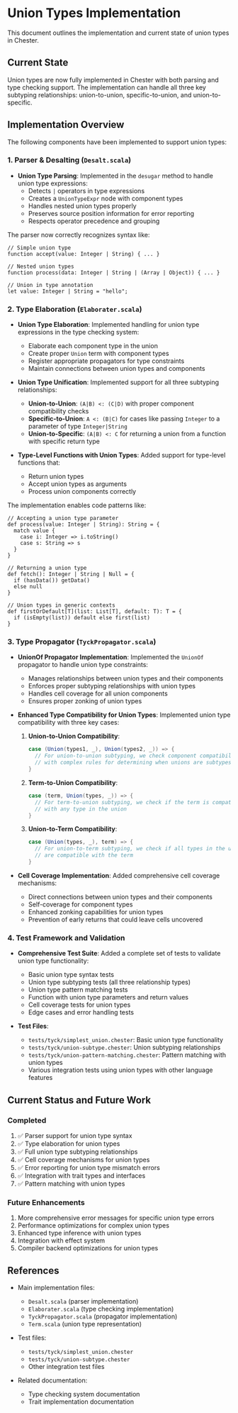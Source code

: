 # Union Types Implementation

This document outlines the implementation and current state of union types in Chester.

## Current State

Union types are now fully implemented in Chester with both parsing and type checking support. The implementation can handle all three key subtyping relationships: union-to-union, specific-to-union, and union-to-specific.

## Implementation Overview

The following components have been implemented to support union types:

### 1. Parser & Desalting (`Desalt.scala`)

- **Union Type Parsing**: Implemented in the `desugar` method to handle union type expressions:
  - Detects `|` operators in type expressions
  - Creates a `UnionTypeExpr` node with component types
  - Handles nested union types properly
  - Preserves source position information for error reporting
  - Respects operator precedence and grouping

The parser now correctly recognizes syntax like:
```chester
// Simple union type
function accept(value: Integer | String) { ... }

// Nested union types
function process(data: Integer | String | (Array | Object)) { ... }

// Union in type annotation
let value: Integer | String = "hello";
```

### 2. Type Elaboration (`Elaborater.scala`)

- **Union Type Elaboration**: Implemented handling for union type expressions in the type checking system:
  - Elaborate each component type in the union
  - Create proper `Union` term with component types
  - Register appropriate propagators for type constraints
  - Maintain connections between union types and components

- **Union Type Unification**: Implemented support for all three subtyping relationships:
  - **Union-to-Union**: `(A|B) <: (C|D)` with proper component compatibility checks
  - **Specific-to-Union**: `A <: (B|C)` for cases like passing `Integer` to a parameter of type `Integer|String`
  - **Union-to-Specific**: `(A|B) <: C` for returning a union from a function with specific return type

- **Type-Level Functions with Union Types**: Added support for type-level functions that:
  - Return union types
  - Accept union types as arguments
  - Process union components correctly

The implementation enables code patterns like:

```chester
// Accepting a union type parameter
def process(value: Integer | String): String = {
  match value {
    case i: Integer => i.toString()
    case s: String => s
  }
}

// Returning a union type
def fetch(): Integer | String | Null = {
  if (hasData()) getData()
  else null
}

// Union types in generic contexts
def firstOrDefault[T](list: List[T], default: T): T = {
  if (isEmpty(list)) default else first(list)
}
```

### 3. Type Propagator (`TyckPropagator.scala`)

- **UnionOf Propagator Implementation**: Implemented the `UnionOf` propagator to handle union type constraints:
  - Manages relationships between union types and their components
  - Enforces proper subtyping relationships with union types
  - Handles cell coverage for all union components
  - Ensures proper zonking of union types

- **Enhanced Type Compatibility for Union Types**: Implemented union type compatibility with three key cases:
  
  1. **Union-to-Union Compatibility**:
     ```scala
     case (Union(types1, _), Union(types2, _)) => {
       // For union-to-union subtyping, we check component compatibility
       // with complex rules for determining when unions are subtypes of each other
     }
     ```
  
  2. **Term-to-Union Compatibility**:
     ```scala
     case (term, Union(types, _)) => {
       // For term-to-union subtyping, we check if the term is compatible
       // with any type in the union
     }
     ```
  
  3. **Union-to-Term Compatibility**:
     ```scala
     case (Union(types, _), term) => {
       // For union-to-term subtyping, we check if all types in the union
       // are compatible with the term
     }
     ```

- **Cell Coverage Implementation**: Added comprehensive cell coverage mechanisms:
  - Direct connections between union types and their components
  - Self-coverage for component types
  - Enhanced zonking capabilities for union types
  - Prevention of early returns that could leave cells uncovered

### 4. Test Framework and Validation

- **Comprehensive Test Suite**: Added a complete set of tests to validate union type functionality:
  - Basic union type syntax tests
  - Union type subtyping tests (all three relationship types)
  - Union type pattern matching tests
  - Function with union type parameters and return values
  - Cell coverage tests for union types
  - Edge cases and error handling tests

- **Test Files**:
  - `tests/tyck/simplest_union.chester`: Basic union type functionality
  - `tests/tyck/union-subtype.chester`: Union subtyping relationships
  - `tests/tyck/union-pattern-matching.chester`: Pattern matching with union types
  - Various integration tests using union types with other language features

## Current Status and Future Work

### Completed

1. ✅ Parser support for union type syntax
2. ✅ Type elaboration for union types
3. ✅ Full union type subtyping relationships
4. ✅ Cell coverage mechanisms for union types
5. ✅ Error reporting for union type mismatch errors
6. ✅ Integration with trait types and interfaces
7. ✅ Pattern matching with union types

### Future Enhancements

1. More comprehensive error messages for specific union type errors
2. Performance optimizations for complex union types
3. Enhanced type inference with union types
4. Integration with effect system
5. Compiler backend optimizations for union types

## References

- Main implementation files:
  - `Desalt.scala` (parser implementation)
  - `Elaborater.scala` (type checking implementation)
  - `TyckPropagator.scala` (propagator implementation)
  - `Term.scala` (union type representation)
  
- Test files:
  - `tests/tyck/simplest_union.chester`
  - `tests/tyck/union-subtype.chester`
  - Other integration test files

- Related documentation:
  - Type checking system documentation
  - Trait implementation documentation